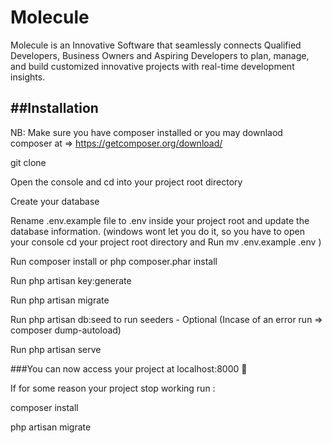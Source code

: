 # Molecule

Molecule is an Innovative Software that seamlessly connects Qualified Developers, Business Owners and Aspiring Developers to plan, manage, and build customized innovative projects with real-time development insights.

##Installation
----------------------------------------------

NB: Make sure you have composer installed or you may downlaod composer at => https://getcomposer.org/download/


git clone

Open the console and cd into your project root directory

Create your database

Rename .env.example file to .env inside your project root and update the database information. (windows wont let you do it, so you have to open your console cd your project root directory and Run mv .env.example .env )

Run composer install or php composer.phar install

Run php artisan key:generate

Run php artisan migrate

Run php artisan db:seed to run seeders - Optional (Incase of an error run => composer dump-autoload)

Run php artisan serve

###You can now access your project at localhost:8000 🙂

If for some reason your project stop working run :


composer install

php artisan migrate
